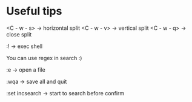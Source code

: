 # Useful tips


<C - w - s> -> horizontal split
<C - w - v> -> vertical split
<C - w - q> -> close split

:! <cmd> -> exec shell

You can use regex in search :)

:e <path> -> open a file

:wqa -> save all and quit

:set incsearch -> start to search before confirm

